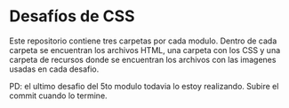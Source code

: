 # Desafíos de CSS

Este repositorio contiene tres carpetas por cada modulo. Dentro de cada carpeta se encuentran los archivos HTML, una carpeta con los CSS y una carpeta de recursos donde se encuentran los archivos con las imagenes usadas en cada desafio. 

PD: el ultimo desafio del 5to modulo todavia lo estoy realizando. Subire el commit cuando lo termine.
